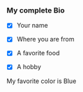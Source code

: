 ### My complete Bio

- [x] Your name
- [x] Where you are from
- [x] A favorite food
- [x] A hobby


My favorite color is Blue
